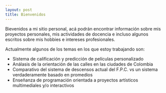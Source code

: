 ```yaml
---
layout: post
title: Bienvenidos
---
```


Bievenidos a mi sitio personal, acá podrán encontrar información sobre mis proyectos personales, mis actividades de docencia e incluso algunos escritos sobre mis hobbies e intereses profesionales.

Actualmente algunos de los temas en los que estoy trabajando son:

* Sistema de calificación y predicción de películas personalizado
* Análasis de la orientación de las calles en las ciudades de Colombia
* Comparativo del sistema de descensos actual del F.P.C. vs un sistema verdaderamente basado en promedios
* Enseñanza de programación orientada a proyectos artísticos multimediales y/o interactivos
